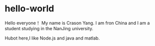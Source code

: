 # hello-world 

Hello everyone！
My name is Crason Yang. I am fron China and I am a student studying in the NanJing university.

Hubot here,I like Node.js and java and matlab.
